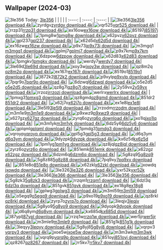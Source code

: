 ## Wallpaper (2024-03)
![3le356](https://w.wallhaven.cc/full/3l/wallhaven-3le356.png) Today: [3le356](https://th.wallhaven.cc/small/3l/3le356.jpg)
|      |      |      |
| :----: | :----: | :----: |
|![3le356](https://th.wallhaven.cc/small/3l/3le356.jpg)[3le356 download 4k](https://wallhaven.cc/w/3le356)|![zyrdgv](https://th.wallhaven.cc/small/zy/zyrdgv.jpg)[zyrdgv download 4k](https://wallhaven.cc/w/zyrdgv)|![vqr525](https://th.wallhaven.cc/small/vq/vqr525.jpg)[vqr525 download 4k](https://wallhaven.cc/w/vqr525)|
|![rrzp31](https://th.wallhaven.cc/small/rr/rrzp31.jpg)[rrzp31 download 4k](https://wallhaven.cc/w/rrzp31)|![ex16ow](https://th.wallhaven.cc/small/ex/ex16ow.jpg)[ex16ow download 4k](https://wallhaven.cc/w/ex16ow)|![85197j](https://th.wallhaven.cc/small/85/85197j.jpg)[85197j download 4k](https://wallhaven.cc/w/85197j)|
|![1pmg8w](https://th.wallhaven.cc/small/1p/1pmg8w.jpg)[1pmg8w download 4k](https://wallhaven.cc/w/1pmg8w)|![x62pvz](https://th.wallhaven.cc/small/x6/x62pvz.jpg)[x62pvz download 4k](https://wallhaven.cc/w/x62pvz)|![gpl237](https://th.wallhaven.cc/small/gp/gpl237.jpg)[gpl237 download 4k](https://wallhaven.cc/w/gpl237)|
|![x62d5d](https://th.wallhaven.cc/small/x6/x62d5d.jpg)[x62d5d download 4k](https://wallhaven.cc/w/x62d5d)|![ex16zw](https://th.wallhaven.cc/small/ex/ex16zw.jpg)[ex16zw download 4k](https://wallhaven.cc/w/ex16zw)|![p9x73j](https://th.wallhaven.cc/small/p9/p9x73j.jpg)[p9x73j download 4k](https://wallhaven.cc/w/p9x73j)|
|![m3mgq1](https://th.wallhaven.cc/small/m3/m3mgq1.jpg)[m3mgq1 download 4k](https://wallhaven.cc/w/m3mgq1)|![gplmj7](https://th.wallhaven.cc/small/gp/gplmj7.jpg)[gplmj7 download 4k](https://wallhaven.cc/w/gplmj7)|![p9x7km](https://th.wallhaven.cc/small/p9/p9x7km.jpg)[p9x7km download 4k](https://wallhaven.cc/w/p9x7km)|
|![6dzpow](https://th.wallhaven.cc/small/6d/6dzpow.jpg)[6dzpow download 4k](https://wallhaven.cc/w/6dzpow)|![x62d83](https://th.wallhaven.cc/small/x6/x62d83.jpg)[x62d83 download 4k](https://wallhaven.cc/w/x62d83)|![1pmgkv](https://th.wallhaven.cc/small/1p/1pmgkv.jpg)[1pmgkv download 4k](https://wallhaven.cc/w/1pmgkv)|
|![werdy7](https://th.wallhaven.cc/small/we/werdy7.jpg)[werdy7 download 4k](https://wallhaven.cc/w/werdy7)|![3le69d](https://th.wallhaven.cc/small/3l/3le69d.jpg)[3le69d download 4k](https://wallhaven.cc/w/3le69d)|![jxoy3w](https://th.wallhaven.cc/small/jx/jxoy3w.jpg)[jxoy3w download 4k](https://wallhaven.cc/w/jxoy3w)|
|![qz8m2q](https://th.wallhaven.cc/small/qz/qz8m2q.jpg)[qz8m2q download 4k](https://wallhaven.cc/w/qz8m2q)|![ex167r](https://th.wallhaven.cc/small/ex/ex167r.jpg)[ex167r download 4k](https://wallhaven.cc/w/ex167r)|![8519o1](https://th.wallhaven.cc/small/85/8519o1.jpg)[8519o1 download 4k](https://wallhaven.cc/w/8519o1)|
|![l872k2](https://th.wallhaven.cc/small/l8/l872k2.jpg)[l872k2 download 4k](https://wallhaven.cc/w/l872k2)|![p9xylp](https://th.wallhaven.cc/small/p9/p9xylp.jpg)[p9xylp download 4k](https://wallhaven.cc/w/p9xylp)|![7pqr9o](https://th.wallhaven.cc/small/7p/7pqr9o.jpg)[7pqr9o download 4k](https://wallhaven.cc/w/7pqr9o)|
|![6dzwql](https://th.wallhaven.cc/small/6d/6dzwql.jpg)[6dzwql download 4k](https://wallhaven.cc/w/6dzwql)|![o5e2d5](https://th.wallhaven.cc/small/o5/o5e2d5.jpg)[o5e2d5 download 4k](https://wallhaven.cc/w/o5e2d5)|![qz8g7l](https://th.wallhaven.cc/small/qz/qz8g7l.jpg)[qz8g7l download 4k](https://wallhaven.cc/w/qz8g7l)|
|![2y59vx](https://th.wallhaven.cc/small/2y/2y59vx.jpg)[2y59vx download 4k](https://wallhaven.cc/w/2y59vx)|![rrzozj](https://th.wallhaven.cc/small/rr/rrzozj.jpg)[rrzozj download 4k](https://wallhaven.cc/w/rrzozj)|![werlrx](https://th.wallhaven.cc/small/we/werlrx.jpg)[werlrx download 4k](https://wallhaven.cc/w/werlrx)|
|![1pmxg3](https://th.wallhaven.cc/small/1p/1pmxg3.jpg)[1pmxg3 download 4k](https://wallhaven.cc/w/1pmxg3)|![qz8gmd](https://th.wallhaven.cc/small/qz/qz8gmd.jpg)[qz8gmd download 4k](https://wallhaven.cc/w/qz8gmd)|![851dr2](https://th.wallhaven.cc/small/85/851dr2.jpg)[851dr2 download 4k](https://wallhaven.cc/w/851dr2)|
|![x62j7o](https://th.wallhaven.cc/small/x6/x62j7o.jpg)[x62j7o download 4k](https://wallhaven.cc/w/x62j7o)|![ex1e8l](https://th.wallhaven.cc/small/ex/ex1e8l.jpg)[ex1e8l download 4k](https://wallhaven.cc/w/ex1e8l)|![3le5l9](https://th.wallhaven.cc/small/3l/3le5l9.jpg)[3le5l9 download 4k](https://wallhaven.cc/w/3le5l9)|
|![rrzodm](https://th.wallhaven.cc/small/rr/rrzodm.jpg)[rrzodm download 4k](https://wallhaven.cc/w/rrzodm)|![m3m1e9](https://th.wallhaven.cc/small/m3/m3m1e9.jpg)[m3m1e9 download 4k](https://wallhaven.cc/w/m3m1e9)|![p9xwz9](https://th.wallhaven.cc/small/p9/p9xwz9.jpg)[p9xwz9 download 4k](https://wallhaven.cc/w/p9xwz9)|
|![x627gz](https://th.wallhaven.cc/small/x6/x627gz.jpg)[x627gz download 4k](https://wallhaven.cc/w/x627gz)|![zyrq6o](https://th.wallhaven.cc/small/zy/zyrq6o.jpg)[zyrq6o download 4k](https://wallhaven.cc/w/zyrq6o)|![jxo1lq](https://th.wallhaven.cc/small/jx/jxo1lq.jpg)[jxo1lq download 4k](https://wallhaven.cc/w/jxo1lq)|
|![m3m1yk](https://th.wallhaven.cc/small/m3/m3m1yk.jpg)[m3m1yk download 4k](https://wallhaven.cc/w/m3m1yk)|![6dz5y6](https://th.wallhaven.cc/small/6d/6dz5y6.jpg)[6dz5y6 download 4k](https://wallhaven.cc/w/6dz5y6)|![gplqml](https://th.wallhaven.cc/small/gp/gplqml.jpg)[gplqml download 4k](https://wallhaven.cc/w/gplqml)|
|![1pmdg3](https://th.wallhaven.cc/small/1p/1pmdg3.jpg)[1pmdg3 download 4k](https://wallhaven.cc/w/1pmdg3)|![vqroyp](https://th.wallhaven.cc/small/vq/vqroyp.jpg)[vqroyp download 4k](https://wallhaven.cc/w/vqroyp)|![gpl5g3](https://th.wallhaven.cc/small/gp/gpl5g3.jpg)[gpl5g3 download 4k](https://wallhaven.cc/w/gpl5g3)|
|![d6q3ym](https://th.wallhaven.cc/small/d6/d6q3ym.jpg)[d6q3ym download 4k](https://wallhaven.cc/w/d6q3ym)|![9dyzpk](https://th.wallhaven.cc/small/9d/9dyzpk.jpg)[9dyzpk download 4k](https://wallhaven.cc/w/9dyzpk)|![kx6z5d](https://th.wallhaven.cc/small/kx/kx6z5d.jpg)[kx6z5d download 4k](https://wallhaven.cc/w/kx6z5d)|
|![1pm1yg](https://th.wallhaven.cc/small/1p/1pm1yg.jpg)[1pm1yg download 4k](https://wallhaven.cc/w/1pm1yg)|![qz8jql](https://th.wallhaven.cc/small/qz/qz8jql.jpg)[qz8jql download 4k](https://wallhaven.cc/w/qz8jql)|![zyrz6o](https://th.wallhaven.cc/small/zy/zyrz6o.jpg)[zyrz6o download 4k](https://wallhaven.cc/w/zyrz6o)|
|![851emk](https://th.wallhaven.cc/small/85/851emk.jpg)[851emk download 4k](https://wallhaven.cc/w/851emk)|![x62zgz](https://th.wallhaven.cc/small/x6/x62zgz.jpg)[x62zgz download 4k](https://wallhaven.cc/w/x62zgz)|![6dzm6q](https://th.wallhaven.cc/small/6d/6dzm6q.jpg)[6dzm6q download 4k](https://wallhaven.cc/w/6dzm6q)|
|![5g8zq9](https://th.wallhaven.cc/small/5g/5g8zq9.jpg)[5g8zq9 download 4k](https://wallhaven.cc/w/5g8zq9)|![5g8z88](https://th.wallhaven.cc/small/5g/5g8z88.jpg)[5g8z88 download 4k](https://wallhaven.cc/w/5g8z88)|![7pq9xy](https://th.wallhaven.cc/small/7p/7pq9xy.jpg)[7pq9xy download 4k](https://wallhaven.cc/w/7pq9xy)|
|![851e8o](https://th.wallhaven.cc/small/85/851e8o.jpg)[851e8o download 4k](https://wallhaven.cc/w/851e8o)|![x62zkl](https://th.wallhaven.cc/small/x6/x62zkl.jpg)[x62zkl download 4k](https://wallhaven.cc/w/x62zkl)|![jxowdq](https://th.wallhaven.cc/small/jx/jxowdq.jpg)[jxowdq download 4k](https://wallhaven.cc/w/jxowdq)|
|![3le326](https://th.wallhaven.cc/small/3l/3le326.jpg)[3le326 download 4k](https://wallhaven.cc/w/3le326)|![yxr52k](https://th.wallhaven.cc/small/yx/yxr52k.jpg)[yxr52k download 4k](https://wallhaven.cc/w/yxr52k)|![3le366](https://th.wallhaven.cc/small/3l/3le366.jpg)[3le366 download 4k](https://wallhaven.cc/w/3le366)|
|![3le356](https://th.wallhaven.cc/small/3l/3le356.jpg)[3le356 download 4k](https://wallhaven.cc/w/3le356)|![5g8zk3](https://th.wallhaven.cc/small/5g/5g8zk3.jpg)[5g8zk3 download 4k](https://wallhaven.cc/w/5g8zk3)|![rrzqm1](https://th.wallhaven.cc/small/rr/rrzqm1.jpg)[rrzqm1 download 4k](https://wallhaven.cc/w/rrzqm1)|
|![6dzl3q](https://th.wallhaven.cc/small/6d/6dzl3q.jpg)[6dzl3q download 4k](https://wallhaven.cc/w/6dzl3q)|![851gvk](https://th.wallhaven.cc/small/85/851gvk.jpg)[851gvk download 4k](https://wallhaven.cc/w/851gvk)|![ex18g8](https://th.wallhaven.cc/small/ex/ex18g8.jpg)[ex18g8 download 4k](https://wallhaven.cc/w/ex18g8)|
|![gplwg3](https://th.wallhaven.cc/small/gp/gplwg3.jpg)[gplwg3 download 4k](https://wallhaven.cc/w/gplwg3)|![m3ml59](https://th.wallhaven.cc/small/m3/m3ml59.jpg)[m3ml59 download 4k](https://wallhaven.cc/w/m3ml59)|![o5egq9](https://th.wallhaven.cc/small/o5/o5egq9.jpg)[o5egq9 download 4k](https://wallhaven.cc/w/o5egq9)|
|![p9xo19](https://th.wallhaven.cc/small/p9/p9xo19.jpg)[p9xo19 download 4k](https://wallhaven.cc/w/p9xo19)|![qz8rkl](https://th.wallhaven.cc/small/qz/qz8rkl.jpg)[qz8rkl download 4k](https://wallhaven.cc/w/qz8rkl)|![zyrp7o](https://th.wallhaven.cc/small/zy/zyrp7o.jpg)[zyrp7o download 4k](https://wallhaven.cc/w/zyrp7o)|
|![3leqjv](https://th.wallhaven.cc/small/3l/3leqjv.jpg)[3leqjv download 4k](https://wallhaven.cc/w/3leqjv)|![5g8yo9](https://th.wallhaven.cc/small/5g/5g8yo9.jpg)[5g8yo9 download 4k](https://wallhaven.cc/w/5g8yo9)|![9dyopk](https://th.wallhaven.cc/small/9d/9dyopk.jpg)[9dyopk download 4k](https://wallhaven.cc/w/9dyopk)|
|![d6q8ym](https://th.wallhaven.cc/small/d6/d6q8ym.jpg)[d6q8ym download 4k](https://wallhaven.cc/w/d6q8ym)|![kx685d](https://th.wallhaven.cc/small/kx/kx685d.jpg)[kx685d download 4k](https://wallhaven.cc/w/kx685d)|![l87ypl](https://th.wallhaven.cc/small/l8/l87ypl.jpg)[l87ypl download 4k](https://wallhaven.cc/w/l87ypl)|
|![rrzq1w](https://th.wallhaven.cc/small/rr/rrzq1w.jpg)[rrzq1w download 4k](https://wallhaven.cc/w/rrzq1w)|![wer5jr](https://th.wallhaven.cc/small/we/wer5jr.jpg)[wer5jr download 4k](https://wallhaven.cc/w/wer5jr)|![m3mle9](https://th.wallhaven.cc/small/m3/m3mle9.jpg)[m3mle9 download 4k](https://wallhaven.cc/w/m3mle9)|
|![851g1k](https://th.wallhaven.cc/small/85/851g1k.jpg)[851g1k download 4k](https://wallhaven.cc/w/851g1k)|![3leqyy](https://th.wallhaven.cc/small/3l/3leqyy.jpg)[3leqyy download 4k](https://wallhaven.cc/w/3leqyy)|![5g8yj8](https://th.wallhaven.cc/small/5g/5g8yj8.jpg)[5g8yj8 download 4k](https://wallhaven.cc/w/5g8yj8)|
|![vqrpv3](https://th.wallhaven.cc/small/vq/vqrpv3.jpg)[vqrpv3 download 4k](https://wallhaven.cc/w/vqrpv3)|![jxoe5w](https://th.wallhaven.cc/small/jx/jxoe5w.jpg)[jxoe5w download 4k](https://wallhaven.cc/w/jxoe5w)|![m3m3wk](https://th.wallhaven.cc/small/m3/m3m3wk.jpg)[m3m3wk download 4k](https://wallhaven.cc/w/m3m3wk)|
|![vqrq9p](https://th.wallhaven.cc/small/vq/vqrq9p.jpg)[vqrq9p download 4k](https://wallhaven.cc/w/vqrq9p)|![851oyj](https://th.wallhaven.cc/small/85/851oyj.jpg)[851oyj download 4k](https://wallhaven.cc/w/851oyj)|![qz8267](https://th.wallhaven.cc/small/qz/qz8267.jpg)[qz8267 download 4k](https://wallhaven.cc/w/qz8267)|
|![rr5kv7](https://th.wallhaven.cc/small/rr/rr5kv7.jpg)[rr5kv7 download 4k](https://wallhaven.cc/w/rr5kv7)|